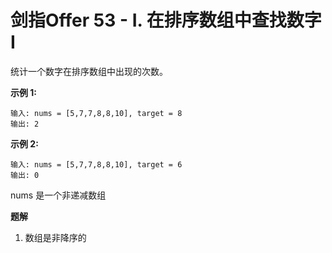 # 剑指Offer 53 - I. 在排序数组中查找数字 I

统计一个数字在排序数组中出现的次数。

**示例 1:**
```
输入: nums = [5,7,7,8,8,10], target = 8
输出: 2
```

**示例 2:**

```
输入: nums = [5,7,7,8,8,10], target = 6
输出: 0
```

nums 是一个非递减数组

**题解**

1. 数组是非降序的